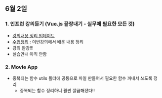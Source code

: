 ## 6월 2일
### 1. 인프런 강의듣기 (Vue.js 끝장내기 - 실무에 필요한 모든 것)
- [강의내용 정리 업데이트](https://github.com/leemyungju9347/TIL/blob/master/Vue/Vue.js%20%EB%81%9D%EC%9E%A5%EB%82%B4%EA%B8%B0%20-%20%EC%8B%A4%EB%AC%B4%EC%97%90%20%ED%95%84%EC%9A%94%ED%95%9C%20%EB%AA%A8%EB%93%A0%20%EA%B2%83.md)
- [수업정리](https://github.com/leemyungju9347/vue-til/blob/15_unit-test/summary.md) : 이번강의에서 배운 내용 정리
- 강의 완강!!!
-  실습안내 아직 안함
### 2. Movie App
- 중복되는 함수 utils 폴더에 공통으로 파일 만들어서 필요한 함수 꺼내서 쓰도록 정리
  - 중복되는 함수 정리하니 훨씬 깔끔해졌다!!
